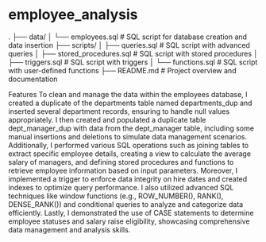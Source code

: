 # employee_analysis
.
├── data/
│   └── employees.sql               # SQL script for database creation and data insertion
├── scripts/
│   ├── queries.sql                 # SQL script with advanced queries
│   ├── stored_procedures.sql       # SQL script with stored procedures
│   ├── triggers.sql                # SQL script with triggers
│   └── functions.sql               # SQL script with user-defined functions
├── README.md                       # Project overview and documentation

Features
To clean and manage the data within the employees database, I created a duplicate of the departments table named departments_dup and inserted several department records, ensuring to handle null values appropriately. I then created and populated a duplicate table dept_manager_dup with data from the dept_manager table, including some manual insertions and deletions to simulate data management scenarios. Additionally, I performed various SQL operations such as joining tables to extract specific employee details, creating a view to calculate the average salary of managers, and defining stored procedures and functions to retrieve employee information based on input parameters. Moreover, I implemented a trigger to enforce data integrity on hire dates and created indexes to optimize query performance. I also utilized advanced SQL techniques like window functions (e.g., ROW_NUMBER(), RANK(), DENSE_RANK()) and conditional queries to analyze and categorize data efficiently. Lastly, I demonstrated the use of CASE statements to determine employee statuses and salary raise eligibility, showcasing comprehensive data management and analysis skills.
